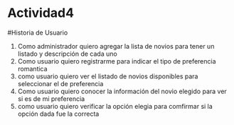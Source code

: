 # Actividad4
#Historia de Usuario
1. Como administrador quiero agregar la lista de novios para tener un listado y descripción de cada uno
2. Como usuario quiero registrarme para indicar el tipo de preferencia romantica
3. como usuario quiero ver el listado de novios disponibles para seleccionar el de preferencia
4. Como usuario quiero conocer la información del novio elegido para ver si es de mi preferencia
5. como usuario quiero verificar la opción elegia para comfirmar si la opción dada fue la correcta
